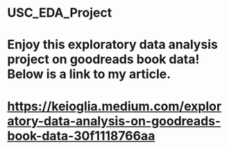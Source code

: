 # USC_EDA_Project
# Enjoy this exploratory data analysis project on goodreads book data! Below is a link to my article.
# https://keioglia.medium.com/exploratory-data-analysis-on-goodreads-book-data-30f1118766aa
